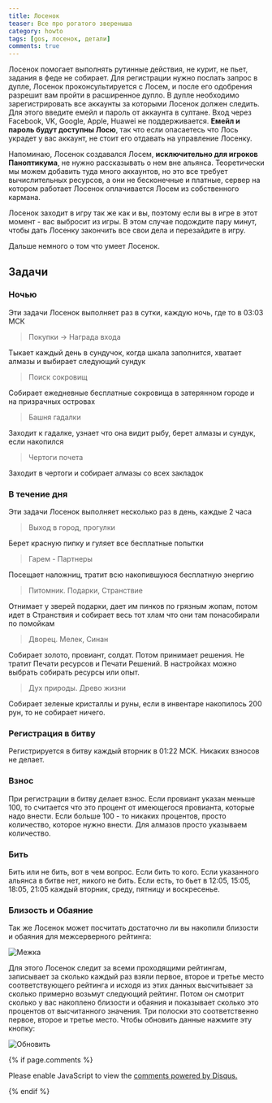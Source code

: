 ```yaml
---
title: Лосенок
teaser: Все про рогатого звереныша
category: howto
tags: [gos, лосенок, детали]
comments: true
---
```


Лосенок помогает выполнять рутинные действия, не курит, не пьет, задания в феде не собирает. Для регистрации нужно послать запрос в дупле, Лосенок проконсультируется с Лосем, и после его одобрения разрешит вам пройти в расширенное дупло. В дупле необходимо зарегистрировать все аккаунты за которыми Лосенок должен следить. Для этого введите емейл и пароль от аккаунта в султане. Вход через Facebook, VK, Google, Apple, Huawei не поддерживается. **Емейл и пароль будут доступны Лосю**, так что если опасаетесь что Лось украдет у вас аккаунт, не стоит его отдавать на управление Лосенку.

Напоминаю, Лосенок создавался Лосем, **исключительно для игроков Паноптикума**, не нужно рассказывать о нем вне альянса. Теоретически мы можем добавить туда много аккаунтов, но это все требует вычислительных ресурсов, а они не бесконечные и платные, сервер на котором работает Лосенок оплачивается Лосем из собственного кармана.

Лосенок заходит в игру так же как и вы, поэтому если вы в игре в этот момент - вас выбросит из игры. В этом случае подождите пару минут, чтобы дать Лосенку закончить все свои дела и перезайдите в игру.

Дальше немного о том что умеет Лосенок.

## Задачи
### Ночью

Эти задачи Лосенок выполняет раз в сутки, каждую ночь, где то в 03:03 МСК
> Покупки -> Награда входа

Тыкает каждый день в сундучок, когда шкала заполнится, хватает алмазы и выбирает следующий сундук 

> Поиск сокровищ

Собирает ежедневные бесплатные сокровища в затерянном городе и на призрачных островах
 
> Башня гадалки

Заходит к гадалке, узнает что она видит рыбу, берет алмазы и сундук, если накопился 

> Чертоги почета

Заходит в чертоги и собирает алмазы со всех закладок

### В течение дня
Эти задачи Лосенок выполняет несколько раз в день, каждые 2 часа
> Выход в город, прогулки

Берет красную пипку и гуляет все бесплатные попытки

> Гарем - Партнеры

Посещает наложниц, тратит всю накопившуюся бесплатную энергию

> Питомник. Подарки, Странствие

Отнимает у зверей подарки, дает им пинков по грязным жопам, потом идет в Странствия и собирает весь тот хлам что они там понасобирали по помойкам

> Дворец. Мелек, Синан

Собирает золото, провиант, солдат. Потом принимает решения. Не тратит Печати ресурсов и Печати Решений. В настройках можно выбрать собирать ресурсы или опыт.

> Дух природы. Древо жизни

Собирает зеленые кристаллы и руны, если в инвентаре накопилось 200 рун, то не собирает ничего.

### Регистрация в битву
Регистрируется в битву каждый вторник в 01:22 МСК. Никаких взносов не делает.

### Взнос
При регистрации в битву делает взнос. Если провиант указан меньше 100, то считается что это процент от имеющегося провианта, которые надо внести. Если больше 100 - то никаких процентов, просто количество, которое нужно внести.
Для алмазов просто указываем количество.

### Бить
Бить или не бить, вот в чем вопрос. Если бить то кого. Если указанного альянса в битве нет, никого не бить. Если есть, то бьет в 12:05, 15:05, 18:05, 21:05 каждый вторник, среду, пятницу и воскресенье.

### Близость и Обаяние
Так же Лосенок может посчитать достаточно ли вы накопили близости и обаяния для межсерверного рейтинга:

![Межка](https://flicus.github.io/gos/i/bli.jpg)

Для этого Лосенок следит за всеми проходящими рейтингам, записывает за сколько каждый раз взяли первое, второе и третье место соответствующего рейтинга и исходя из этих данных высчитывает за сколько примерно возьмут следующий рейтинг. Потом он смотрит сколько у вас накоплено близости и обаяния и показывает сколько это процентов от высчитанного значения. Три полоски это соответственно первое, второе и третье место.
Чтобы обновить данные нажмите эту кнопку:

![Обновить](https://flicus.github.io/gos/i/refresh.jpg)


{% if page.comments %} 
<div id="disqus_thread"></div>
<script>

/**
*  RECOMMENDED CONFIGURATION VARIABLES: EDIT AND UNCOMMENT THE SECTION BELOW TO INSERT DYNAMIC VALUES FROM YOUR PLATFORM OR CMS.
*  LEARN WHY DEFINING THESE VARIABLES IS IMPORTANT: https://disqus.com/admin/universalcode/#configuration-variables*/
/*
var disqus_config = function () {
this.page.url = PAGE_URL;  // Replace PAGE_URL with your page's canonical URL variable
this.page.identifier = PAGE_IDENTIFIER; // Replace PAGE_IDENTIFIER with your page's unique identifier variable
};
*/
(function() { // DON'T EDIT BELOW THIS LINE
var d = document, s = d.createElement('script');
s.src = 'https://gos-1.disqus.com/embed.js';
s.setAttribute('data-timestamp', +new Date());
(d.head || d.body).appendChild(s);
})();
</script>
<noscript>Please enable JavaScript to view the <a href="https://disqus.com/?ref_noscript">comments powered by Disqus.</a></noscript>
                            
{% endif %}


 